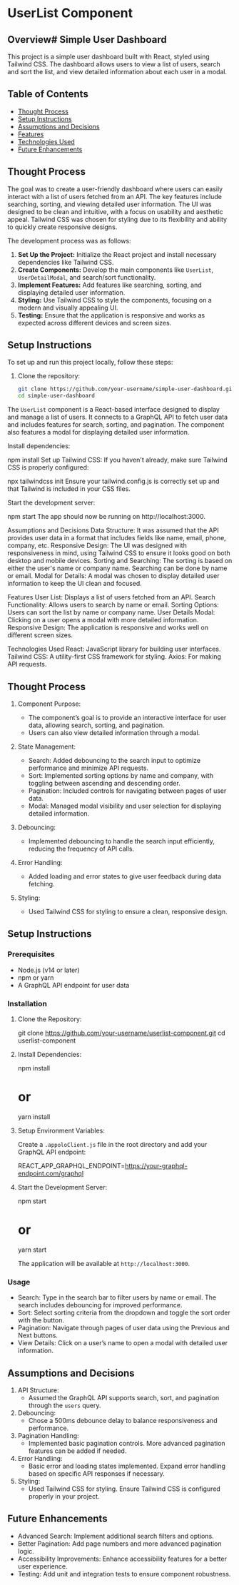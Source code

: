 
# UserList Component

## Overview# Simple User Dashboard

This project is a simple user dashboard built with React, styled using Tailwind CSS. The dashboard allows users to view a list of users, search and sort the list, and view detailed information about each user in a modal.

## Table of Contents
- [Thought Process](#thought-process)
- [Setup Instructions](#setup-instructions)
- [Assumptions and Decisions](#assumptions-and-decisions)
- [Features](#features)
- [Technologies Used](#technologies-used)
- [Future Enhancements](#future-enhancements)

## Thought Process

The goal was to create a user-friendly dashboard where users can easily interact with a list of users fetched from an API. The key features include searching, sorting, and viewing detailed user information. The UI was designed to be clean and intuitive, with a focus on usability and aesthetic appeal. Tailwind CSS was chosen for styling due to its flexibility and ability to quickly create responsive designs.

The development process was as follows:
1. **Set Up the Project:** Initialize the React project and install necessary dependencies like Tailwind CSS.
2. **Create Components:** Develop the main components like `UserList`, `UserDetailModal`, and search/sort functionality.
3. **Implement Features:** Add features like searching, sorting, and displaying detailed user information.
4. **Styling:** Use Tailwind CSS to style the components, focusing on a modern and visually appealing UI.
5. **Testing:** Ensure that the application is responsive and works as expected across different devices and screen sizes.

## Setup Instructions

To set up and run this project locally, follow these steps:

1. Clone the repository:
   ```bash
   git clone https://github.com/your-username/simple-user-dashboard.git
   cd simple-user-dashboard


The `UserList` component is a React-based interface designed to display and manage a list of users. It connects to a GraphQL API to fetch user data and includes features for search, sorting, and pagination. The component also features a modal for displaying detailed user information.

Install dependencies:

npm install
Set up Tailwind CSS:
If you haven't already, make sure Tailwind CSS is properly configured:

npx tailwindcss init
Ensure your tailwind.config.js is correctly set up and that Tailwind is included in your CSS files.

Start the development server:

npm start
The app should now be running on http://localhost:3000.

Assumptions and Decisions
Data Structure: It was assumed that the API provides user data in a format that includes fields like name, email, phone, company, etc.
Responsive Design: The UI was designed with responsiveness in mind, using Tailwind CSS to ensure it looks good on both desktop and mobile devices.
Sorting and Searching: The sorting is based on either the user's name or company name. Searching can be done by name or email.
Modal for Details: A modal was chosen to display detailed user information to keep the UI clean and focused.

Features
User List: Displays a list of users fetched from an API.
Search Functionality: Allows users to search by name or email.
Sorting Options: Users can sort the list by name or company name.
User Details Modal: Clicking on a user opens a modal with more detailed information.
Responsive Design: The application is responsive and works well on different screen sizes.

Technologies Used
React: JavaScript library for building user interfaces.
Tailwind CSS: A utility-first CSS framework for styling.
Axios: For making API requests.

## Thought Process

1. Component Purpose: 
   - The component’s goal is to provide an interactive interface for user data, allowing search, sorting, and pagination.
   - Users can also view detailed information through a modal.

2. State Management:
   - Search: Added debouncing to the search input to optimize performance and minimize API requests.
   - Sort: Implemented sorting options by name and company, with toggling between ascending and descending order.
   - Pagination: Included controls for navigating between pages of user data.
   - Modal: Managed modal visibility and user selection for displaying detailed information.

3. Debouncing: 
   - Implemented debouncing to handle the search input efficiently, reducing the frequency of API calls.

4. Error Handling: 
   - Added loading and error states to give user feedback during data fetching.

5. Styling: 
   - Used Tailwind CSS for styling to ensure a clean, responsive design.

## Setup Instructions

### Prerequisites

- Node.js (v14 or later)
- npm or yarn
- A GraphQL API endpoint for user data

### Installation

1. Clone the Repository:

   git clone https://github.com/your-username/userlist-component.git
   cd userlist-component
  

2. Install Dependencies:

  
   npm install
   # or
   yarn install
  
3. Setup Environment Variables:

   Create a `.appoloClient.js` file in the root directory and add your GraphQL API endpoint:

   REACT_APP_GRAPHQL_ENDPOINT=https://your-graphql-endpoint.com/graphql
   

4. Start the Development Server:

   
   npm start
   # or
   yarn start
  

   The application will be available at `http://localhost:3000`.

### Usage

- Search: Type in the search bar to filter users by name or email. The search includes debouncing for improved performance.
- Sort: Select sorting criteria from the dropdown and toggle the sort order with the button.
- Pagination: Navigate through pages of user data using the Previous and Next buttons.
- View Details: Click on a user’s name to open a modal with detailed user information.

## Assumptions and Decisions

1. API Structure:
   - Assumed the GraphQL API supports search, sort, and pagination through the `users` query.
2. Debouncing:
   - Chose a 500ms debounce delay to balance responsiveness and performance.
3. Pagination Handling:
   - Implemented basic pagination controls. More advanced pagination features can be added if needed.
4. Error Handling:
   - Basic error and loading states implemented. Expand error handling based on specific API responses if necessary.
5. Styling:
   - Used Tailwind CSS for styling. Ensure Tailwind CSS is configured properly in your project.

## Future Enhancements

- Advanced Search: Implement additional search filters and options.
- Better Pagination: Add page numbers and more advanced pagination logic.
- Accessibility Improvements: Enhance accessibility features for a better user experience.
- Testing: Add unit and integration tests to ensure component robustness.


